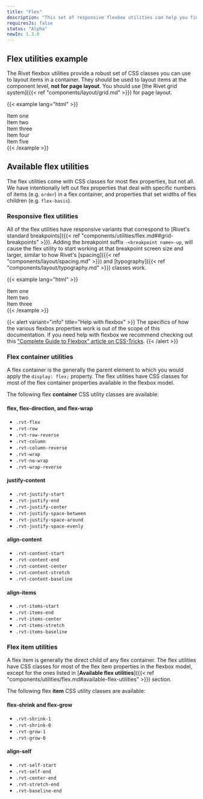 ```yaml
---
title: "Flex"
description: "This set of responsive flexbox utilities can help you fine-tune layouts based on different screen sizes."
requiresJs: false
status: "Alpha"
newIn: 1.3.0
---
```

## Flex utilities example
The Rivet flexbox utilities provide a robust set of CSS classes you can use to layout items in a container. They should be used to layout items at the component level, **not for page layout**. You should use [the Rivet grid system]({{< ref "components/layout/grid.md" >}}) for page layout.

{{< example lang="html" >}}<div class="rvt-flex rvt-wrap">
  <div class="rvt-bg-blue rvt-m-right-sm">Item one</div>
  <div class="rvt-bg-blue rvt-m-right-sm">Item two</div>
  <div class="rvt-grow-1 rvt-bg-blue rvt-m-right-sm">Item three</div>
  <div class="rvt-bg-blue rvt-m-right-sm">Item four</div>
  <div class="rvt-bg-blue rvt-m-right-sm">Item five</div>
</div>
{{< /example >}}

## Available flex utilities
The flex utilities come with CSS classes for most flex properties, but not all. We have intentionally left out flex properties that deal with specific numbers of items (e.g. `order`) in a flex container, and properties that set widths of flex children (e.g. `flex-basis`).

### Responsive flex utilities
All of the flex utilities have responsive variants that correspond to [Rivet's standard breakpoints]({{< ref "components/utilities/flex.md##grid-breakpoints" >}}). Adding the breakpoint suffix `-<breakpoint name>-up`, will cause the flex utility to start working at that breakpoint screen size and larger, similar to how Rivet's [spacing]({{< ref "components/layout/spacing.md" >}}) and [typography]({{< ref "components/layout/typography.md" >}}) classes work.

{{< example lang="html" >}}<div class="rvt-flex-md-up rvt-justify-space-between-lg-up">
  <div class="rvt-bg-blue rvt-m-right-sm-md-up">Item one</div>
  <div class="rvt-bg-blue rvt-m-right-sm-md-up">Item two</div>
  <div class="rvt-bg-blue rvt-m-right-sm-md-up">Item three</div>
</div>
{{< /example >}}

{{< alert variant="info" title="Help with flexbox" >}}
The specifics of how the various flexbox properties work is out of the scope of this documentation. If you need help with flexbox we recommend checking out this ["Complete Guide to Flexbox" article on CSS-Tricks](https://css-tricks.com/snippets/css/a-guide-to-flexbox/).
{{< /alert >}}

### Flex container utilities
A flex container is the generally the parent element to which you would apply the `display: flex;` property. The flex utilities have CSS classes for most of the flex container properties available in the flexbox model.

The following flex **container** CSS utility classes are available:

#### flex, flex-direction, and flex-wrap
- `.rvt-flex`
- `.rvt-row`
- `.rvt-row-reverse`
- `.rvt-column`
- `.rvt-column-reverse`
- `.rvt-wrap`
- `.rvt-no-wrap`
- `.rvt-wrap-reverse`

#### justify-content
- `.rvt-justify-start`
- `.rvt-justify-end`
- `.rvt-justify-center`
- `.rvt-justify-space-between`
- `.rvt-justify-space-around`
- `.rvt-justify-space-evenly`

#### align-content
- `.rvt-content-start`
- `.rvt-content-end`
- `.rvt-content-center`
- `.rvt-content-stretch`
- `.rvt-content-baseline`

#### align-items
- `.rvt-items-start`
- `.rvt-items-end`
- `.rvt-items-center`
- `.rvt-items-stretch`
- `.rvt-items-baseline`

### Flex item utilities
A flex item is generally the direct child of any flex container. The flex utilities have CSS classes for most of the flex item properties in the flexbox model, except for the ones listed in [**Available flex utilities**]({{< ref "components/utilities/flex.md#available-flex-utilities" >}}) section.

The following flex **item** CSS utility classes are available:

#### flex-shrink and flex-grow
- `.rvt-shrink-1`
- `.rvt-shrink-0`
- `.rvt-grow-1`
- `.rvt-grow-0`

#### align-self
- `.rvt-self-start`
- `.rvt-self-end`
- `.rvt-center-end`
- `.rvt-stretch-end`
- `.rvt-baseline-end`

